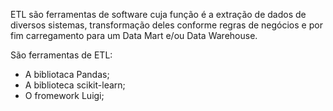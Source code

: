 ETL são ferramentas de software cuja função é a extração de dados de diversos sistemas, transformação deles conforme regras de negócios e por fim carregamento para um Data Mart e/ou Data Warehouse.

São ferramentas de ETL:
- A bibliotaca Pandas;
- A biblioteca scikit-learn;
- O fromework Luigi;